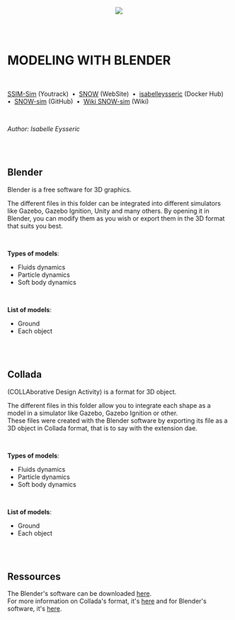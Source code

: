 <p align="center">
  <img src="https://github.com/norlab-ulaval/SNOW-sim_internship_H22/blob/master/norlab_logo_noir.PNG?raw=true" />
</p>

<br/>
<br/>

# MODELING WITH BLENDER

<br/>

[SSIM-Sim](https://norlab.youtrack.cloud/issues?q=project:%20%7B%F0%9D%94%96%20SNOW-sim%7D) (Youtrack)&nbsp; • &nbsp;[SNOW](https://norlab.ulaval.ca/research/snow/) (WebSite)&nbsp; • &nbsp;[isabelleysseric](https://hub.docker.com/u/isabelleysseric) (Docker Hub)&nbsp; • &nbsp;[SNOW-sim](https://github.com/norlab-ulaval/SNOW-sim_internship_H22) (GitHub)&nbsp; • &nbsp;[Wiki SNOW-sim](https://github.com/isabelleysseric/SNOW-sim_internship_H22/wiki) (Wiki) 

<br/>

*Author: Isabelle Eysseric*

<br/>
<br/>

## Blender

Blender is a free software for 3D graphics.  

The different files in this folder can be integrated into different simulators like Gazebo, Gazebo Ignition, Unity and many others. By opening it in Blender, you can modify them as you wish or export them in the 3D format that suits you best.  
  
<br/>

**Types of models**:  
- Fluids dynamics
- Particle dynamics
- Soft body dynamics

<br/>

**List of models**:  
- Ground
- Each object

<br/>
<br/>

## Collada
(COLLAborative Design Activity) is a format for 3D object.  

The different files in this folder allow you to integrate each shape as a model in a simulator like Gazebo, Gazebo Ignition or other.  
These files were created with the Blender software by exporting its file as a 3D object in Collada format, that is to say with the extension dae.  
  
<br/>

**Types of models**:
- Fluids dynamics
- Particle dynamics
- Soft body dynamics

<br/>
  
**List of models**:  
- Ground
- Each object  

<br/>
<br/>
  
## Ressources
The Blender's software can be downloaded [here](https://www.blender.org/).  
For more information on Collada's format, it's [here](https://docs.fileformat.com/3d/dae/) and for Blender's software, it's [here](https://www.blender.org/).  

  <br/>
